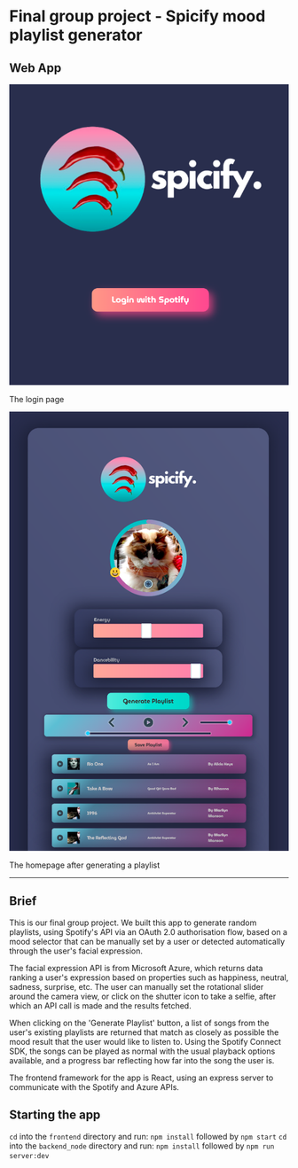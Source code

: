# Final group project - Spicify mood playlist generator

## Web App
![login_screenshot](/public/login_screenshot.png?raw=true "login Screenshot")

The login page

![homepage_screenshot](/public/homepage_screenshot.png?raw=true "homepage Screenshot")

The homepage after generating a playlist

---
## Brief

This is our final group project. We built this app to generate random playlists, using Spotify's API via an OAuth 2.0 authorisation flow, based on a mood selector that can be manually set by a user or detected automatically through the user's facial expression.

The facial expression API is from Microsoft Azure, which returns data ranking a user's expression based on properties such as happiness, neutral, sadness, surprise, etc. The user can manually set the rotational slider around the camera view, or click on the shutter icon to take a selfie, after which an API call is made and the results fetched. 

When clicking on the 'Generate Playlist' button, a list of songs from the user's existing playlists are returned that match as closely as possible the mood result that the user would like to listen to. Using the Spotify Connect SDK, the songs can be played as normal with the usual playback options available, and a progress bar reflecting how far into the song the user is.

The frontend framework for the app is React, using an express server to communicate with the Spotify and Azure APIs.

## Starting the app

`cd` into the `frontend` directory and run: `npm install` followed by `npm start`
`cd` into the `backend_node` directory and run: `npm install` followed by `npm run server:dev`


